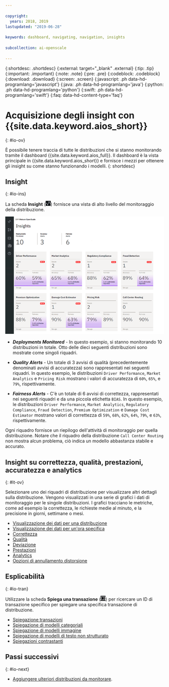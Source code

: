 ```yaml
---

copyright:
  years: 2018, 2019
lastupdated: "2019-06-28"

keywords: dashboard, navigating, navigation, insights

subcollection: ai-openscale

---
```


{:shortdesc: .shortdesc}
{:external: target="_blank" .external}
{:tip: .tip}
{:important: .important}
{:note: .note}
{:pre: .pre}
{:codeblock: .codeblock}
{:download: .download}
{:screen: .screen}
{:javascript: .ph data-hd-programlang='javascript'}
{:java: .ph data-hd-programlang='java'}
{:python: .ph data-hd-programlang='python'}
{:swift: .ph data-hd-programlang='swift'}
{:faq: data-hd-content-type='faq'}

# Acquisizione degli insight con {{site.data.keyword.aios_short}}
{: #io-ov}

È possibile tenere traccia di tutte le distribuzioni che si stanno monitorando tramite il dashboard {{site.data.keyword.aios_full}}. Il dashboard è la vista principale in {{site.data.keyword.aios_short}} e fornisce i mezzi per ottenere gli insight su come stanno funzionando i modelli.
{: shortdesc}

## Insight
{: #io-ins}

La scheda **Insight** (![dashboard Insight](images/insight-dash-tab.png)) fornisce una vista di alto livello del monitoraggio della distribuzione.

  ![dashboard Insight](images/insight-dashboard.png)

- ***Deployments Monitored*** - In questo esempio, si stanno monitorando 10 distribuzioni in totale. Otto delle dieci seguenti distribuzioni sono mostrate come singoli riquadri.

- ***Quality Alerts*** - Un totale di 3 avvisi di qualità (precedentemente denominati avvisi di accuratezza) sono rappresentati nei seguenti riquadri. In questo esempio, le distribuzioni `Driver Performance`, `Market Analytics` e `Pricing Risk` mostrano i valori di accuratezza di `60%`, `65%`,  e `79%`, rispettivamente.

- ***Fairness Alerts*** - C'è un totale di 6 avvisi di correttezza, rappresentati nei seguenti riquadri e da una piccola etichetta `BIAS`. In questo esempio, le distribuzioni `Driver Performance`, `Market Analytics`, `Regulatory Compliance`, `Fraud Detection`, `Premium Optimization` e `Damage Cost Estimator` mostrano valori di correttezza di `59%`, `68%`, `62%`, `64%`, `79%`, e `63%`, rispettivamente.

Ogni riquadro fornisce un riepilogo dell'attività di monitoraggio per quella distribuzione. Notare che il riquadro della distribuzione `Call Center Routing` non mostra alcun problema, ciò indica un modello abbastanza stabile e accurato.


## Insight su correttezza, qualità, prestazioni, accuratezza e analytics
{: #it-ov}

Selezionare uno dei riquadri di distribuzione per visualizzare altri dettagli sulla distribuzione. Vengono visualizzati in una serie di grafici i dati di monitoraggio per le singole distribuzioni. I grafici tracciano le metriche, come ad esempio la correttezza, le richieste medie al minuto, e la precisione in giorni, settimane o mesi.

- [Visualizzazione dei dati per una distribuzione](/docs/services/ai-openscale?topic=ai-openscale-it-vdep)
- [Visualizzazione dei dati per un'ora specifica](/docs/services/ai-openscale?topic=ai-openscale-it-vdet)
- [Correttezza](/docs/services/ai-openscale?topic=ai-openscale-anlz_metrics_fairness)
- [Qualità](/docs/services/ai-openscale?topic=ai-openscale-anlz_metrics)
- [Deviazione](/docs/services/ai-openscale?topic=ai-openscale-behavior-drift-ovr)
- [Prestazioni](/docs/services/ai-openscale?topic=ai-openscale-anlz_metrics_performance)
- [Analytics](/docs/services/ai-openscale?topic=ai-openscale-anlz_metrics_payload)
- [Opzioni di annullamento distorsione](/docs/services/ai-openscale?topic=ai-openscale-it-dbo)

## Esplicabilità
{: #io-tran}

Utilizzare la scheda **Spiega una transazione** (![scheda Spiega una transazione](images/insight-transact-tab.png)) per ricercare un ID di transazione specifico per spiegare una specifica transazione di distribuzione.

- [Spiegazione transazioni](/docs/services/ai-openscale?topic=ai-openscale-ie-ov)
- [Spiegazione di modelli categoriali](/docs/services/ai-openscale?topic=ai-openscale-ie-class)
- [Spiegazione di modelli immagine](/docs/services/ai-openscale?topic=ai-openscale-ie-image)
- [Spiegazione di modelli di testo non strutturato](/docs/services/ai-openscale?topic=ai-openscale-ie-unstruct)
- [Spiegazioni contrastanti](/docs/services/ai-openscale?topic=ai-openscale-ie-pp-pn)

## Passi successivi
{: #io-next}

- [Aggiungere ulteriori distribuzioni da monitorare](/docs/services/ai-openscale?topic=ai-openscale-dpl-select).

